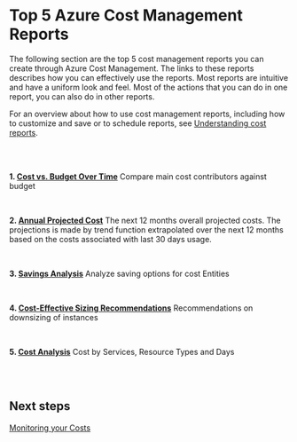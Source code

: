 # Top 5 Azure Cost Management Reports

The following section are the top 5 cost management reports you can create through Azure Cost Management. The links to these reports describes how you can effectively use the reports. Most reports are intuitive and have a uniform look and feel. Most of the actions that you can do in one report, you can also do in other reports. 

For an overview about how to use cost management reports, including how to customize and save or to schedule reports, see [Understanding cost reports](https://docs.microsoft.com/en-us/azure/cost-management/understanding-cost-reports).

<br/>
<br/>

  **1. [Cost vs. Budget Over Time](https://docs.microsoft.com/en-us/azure/cost-management/use-reports#cost-vs-budget-over-time-report)**
   Compare main cost contributors against budget
   
<br/>

  **2. [Annual Projected Cost](https://docs.microsoft.com/en-us/azure/cost-management/use-reports#annual-projected-cost-report)**
   The next 12 months overall projected costs. The projections is made by trend function extrapolated over the next 12 months based on the    costs associated with last 30 days usage.
   
<br/>

  **3. [Savings Analysis](https://docs.microsoft.com/en-us/azure/cost-management/use-reports#savings-over-time-report)**
   Analyze saving options for cost Entities
   
<br/>

  **4. [Cost-Effective Sizing Recommendations](https://docs.microsoft.com/en-us/azure/cost-management/use-reports#all-sizing-recommendations-report)**
   Recommendations on downsizing of instances
   
<br/>

  **5. [Cost Analysis](https://docs.microsoft.com/en-us/azure/cost-management/use-reports#cost-analysis-report)**
   Cost by Services, Resource Types and Days


<br />
<br />



## Next steps
[Monitoring your Costs](3.6-Monitoring-your-costs.md)
